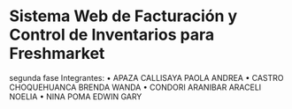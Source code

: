 # Sistema Web de Facturación y Control de Inventarios para Freshmarket
segunda fase
Integrantes:
•	APAZA CALLISAYA PAOLA ANDREA
•	CASTRO CHOQUEHUANCA BRENDA WANDA
•	CONDORI ARANIBAR ARACELI NOELIA
•	NINA POMA EDWIN GARY
